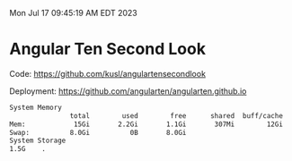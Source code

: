 Mon Jul 17 09:45:19 AM EDT 2023

# Angular Ten Second Look

Code: https://github.com/kusl/angulartensecondlook

Deployment: https://github.com/angularten/angularten.github.io

```bash
System Memory
               total        used        free      shared  buff/cache   available
Mem:            15Gi       2.2Gi       1.1Gi       307Mi        12Gi        12Gi
Swap:          8.0Gi          0B       8.0Gi
System Storage
1.5G	.
